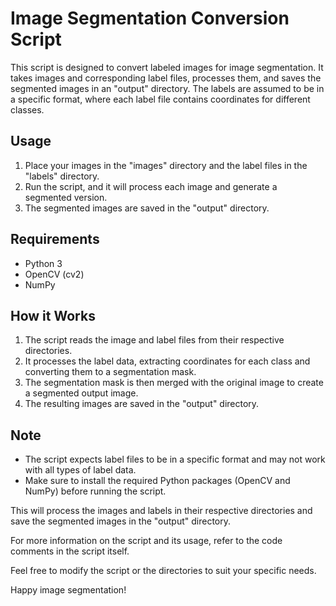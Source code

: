 # Image Segmentation Conversion Script

This script is designed to convert labeled images for image segmentation. It takes images and corresponding label files, processes them, and saves the segmented images in an "output" directory. The labels are assumed to be in a specific format, where each label file contains coordinates for different classes.

## Usage

1. Place your images in the "images" directory and the label files in the "labels" directory.
2. Run the script, and it will process each image and generate a segmented version.
3. The segmented images are saved in the "output" directory.

## Requirements

- Python 3
- OpenCV (cv2)
- NumPy

## How it Works

1. The script reads the image and label files from their respective directories.
2. It processes the label data, extracting coordinates for each class and converting them to a segmentation mask.
3. The segmentation mask is then merged with the original image to create a segmented output image.
4. The resulting images are saved in the "output" directory.

## Note

- The script expects label files to be in a specific format and may not work with all types of label data.
- Make sure to install the required Python packages (OpenCV and NumPy) before running the script.


This will process the images and labels in their respective directories and save the segmented images in the "output" directory.

For more information on the script and its usage, refer to the code comments in the script itself.

Feel free to modify the script or the directories to suit your specific needs.

Happy image segmentation!
